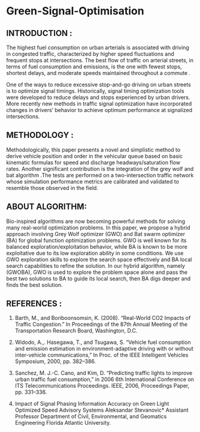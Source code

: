# Green-Signal-Optimisation
INTRODUCTION :
-----------------------
The highest fuel consumption on urban arterials is associated with driving in congested traffic,  characterized by higher speed fluctuations and frequent stops at intersections. The best flow of  traffic on arterial streets, in terms of fuel consumption and emissions, is the one with fewest  stops, shortest delays, and moderate speeds maintained throughout a commute .

One of the ways to reduce excessive stop-and-go driving on urban streets is to optimize  signal timings. Historically, signal timing optimization tools were developed to reduce delays  and stops experienced by urban drivers. More recently new methods in traffic signal optimization  have incorporated changes in drivers’ behavior to achieve optimum performance at signalized intersections. 

METHODOLOGY :
---------------------------
Methodologically, this paper presents a novel and simplistic method to derive vehicle position  and order in the vehicular queue based on basic kinematic formulas for speed and discharge  headways/saturation flow rates. Another significant contribution is the integration of the grey wolf and bat algorithm .The tests are  performed on a two-intersection traffic network whose simulation performance metrics are  calibrated and validated to resemble those observed in the field.

ABOUT ALGORITHM:
--------------------------------
Bio-inspired algorithms are now becoming powerful methods for solving many real-world optimization problems. In this paper, we propose a hybrid approach involving Grey Wolf optimizer (GWO) and Bat swarm optimizer (BA) for global function optimization problems. GWO is well known for its balanced exploration/exploitation behavior, while BA is known to be more exploitative due to its low exploration ability in some conditions. We use GWO exploration skills to explore the search space effectively and BA local search capabilities to refine the solution. In our hybrid algorithm, namely (GWOBA), GWO is used to explore the problem space alone and pass the best two solutions to BA to guide its local search, then BA digs deeper and finds the best solution.


 REFERENCES :
----------------------
 1) Barth, M., and Boriboonsomsin, K. (2008). “Real-World CO2 Impacts of Traffic  Congestion.” In Proceedings of the 87th Annual Meeting of the Transportation Research Board, Washington, D.C. 

2) Widodo, A.,. Hasegawa, T., and Tsugawa, S. “Vehicle fuel consumption and emission  estimation in environment-adaptive driving with or without inter-vehicle communications,”  In Proc. of the IEEE Intelligent Vehicles Symposium, 2000, pp. 382–386.

3) Sanchez, M. J.-C. Cano, and Kim, D. “Predicting traffic lights to improve urban traffic fuel  consumption,” in 2006 6th International Conference on ITS Telecommunications  Proceedings. IEEE, 2006, Proceedings Paper, pp. 331–336. 

4) Impact of Signal Phasing Information Accuracy on Green Light Optimized Speed Advisory Systems Aleksandar Stevanovic* Assistant Professor Department of Civil, Environmental, and Geomatics Engineering Florida Atlantic University.
